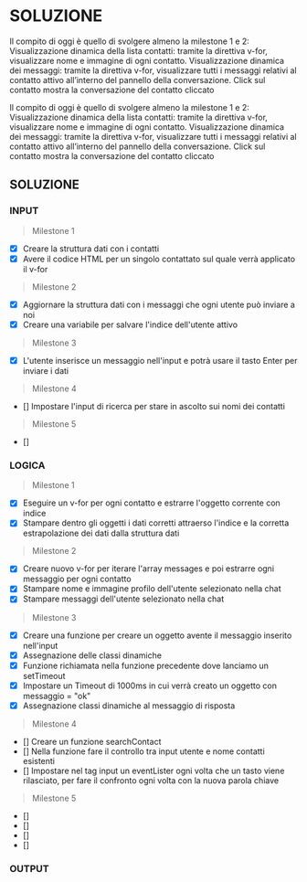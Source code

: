 # SOLUZIONE

Il compito di oggi è quello di svolgere almeno la milestone 1 e 2:
Visualizzazione dinamica della lista contatti: tramite la direttiva v-for, visualizzare nome e immagine di ogni contatto.
Visualizzazione dinamica dei messaggi: tramite la direttiva v-for, visualizzare tutti i messaggi relativi al contatto attivo all’interno del pannello della conversazione. Click sul contatto mostra la conversazione del contatto cliccato

Il compito di oggi è quello di svolgere almeno la milestone 1 e 2:
Visualizzazione dinamica della lista contatti: tramite la direttiva v-for, visualizzare nome e immagine di ogni contatto.
Visualizzazione dinamica dei messaggi: tramite la direttiva v-for, visualizzare tutti i messaggi relativi al contatto attivo all’interno del pannello della conversazione. Click sul contatto mostra la conversazione del contatto cliccato

## SOLUZIONE

### INPUT
> Milestone 1
- [X] Creare la struttura dati con i contatti 
- [X] Avere il codice HTML per un singolo contattato sul quale verrà applicato il v-for
> Milestone 2
- [X] Aggiornare la struttura dati con i messaggi che ogni utente può inviare a noi
- [X] Creare una variabile per salvare l'indice dell'utente attivo
> Milestone 3
- [X] L'utente inserisce un messaggio nell'input e potrà usare il tasto Enter per inviare i dati
> Milestone 4
- [] Impostare l'input di ricerca per stare in ascolto sui nomi dei contatti
> Milestone 5
- [] 


### LOGICA
> Milestone 1
- [X] Eseguire un v-for per ogni contatto e estrarre l'oggetto corrente con indice
- [X] Stampare dentro gli oggetti i dati corretti attraerso l'indice e la corretta estrapolazione dei dati dalla struttura dati
> Milestone 2
- [X] Creare nuovo v-for per iterare l'array messages e poi estrarre ogni messaggio per ogni contatto
- [X] Stampare nome e immagine profilo dell'utente selezionato nella chat
- [X] Stampare messaggi dell'utente selezionato nella chat
> Milestone 3
- [X] Creare una funzione per creare un oggetto avente il messaggio inserito nell'input 
- [X] Assegnazione delle classi dinamiche
- [X] Funzione richiamata nella funzione precedente dove lanciamo un setTimeout
- [X] Impostare un Timeout di 1000ms in cui verrà creato un oggetto con messaggio = "ok"
- [X] Assegnazione classi dinamiche al messaggio di risposta
> Milestone 4
- [] Creare un funzione searchContact
- [] Nella funzione fare il controllo tra input utente e nome contatti esistenti
- [] Impostare nel tag input un eventLister ogni volta che un tasto viene rilasciato, per fare il confronto ogni volta con la nuova parola chiave
> Milestone 5
- [] 
- [] 
- [] 
- [] 

### OUTPUT